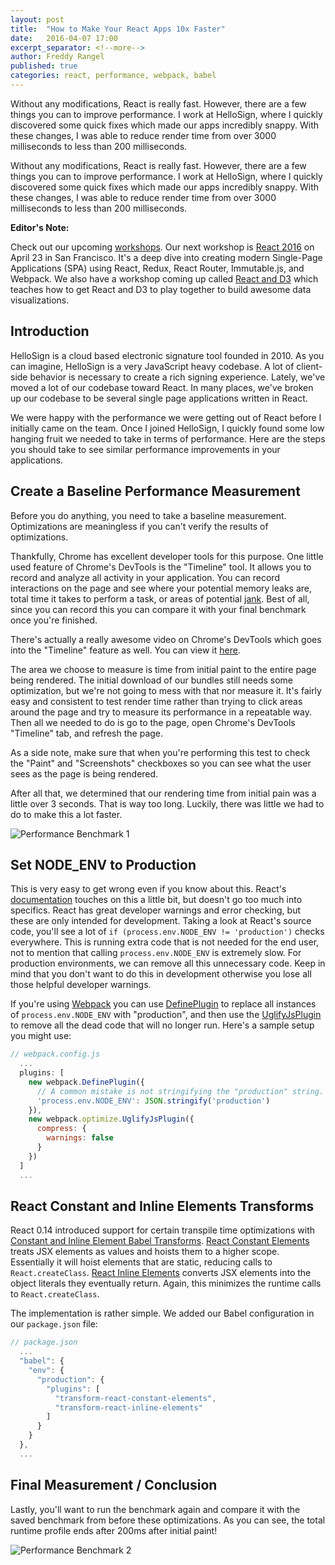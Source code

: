 ```yaml
---
layout: post
title:  "How to Make Your React Apps 10x Faster"
date:   2016-04-07 17:00
excerpt_separator: <!--more-->
author: Freddy Rangel
published: true
categories: react, performance, webpack, babel
---
```


Without any modifications, React is really fast. However, there are a few things you can to improve performance. I work at HelloSign, where I quickly discovered some quick fixes which made our apps incredibly snappy. With these changes, I was able to reduce render time from over 3000 milliseconds to less than 200 milliseconds.

<!--more-->

Without any modifications, React is really fast. However, there are a few things you can to improve performance. I work at HelloSign, where I quickly discovered some quick fixes which made our apps incredibly snappy. With these changes, I was able to reduce render time from over 3000 milliseconds to less than 200 milliseconds.

**Editor's Note:**

Check out our upcoming [workshops](http://www.reactuniversity.com/training). Our next workshop is [React 2016](http://www.reactuniversity.com/react-2016 "React 2016") on April 23 in San Francisco. It's a deep dive into creating modern Single-Page Applications (SPA) using React, Redux, React Router, Immutable.js, and Webpack. We also have a workshop coming up called [React and D3](http://www.reactuniversity.com/react-and-d3) which teaches how to get React and D3 to play together to build awesome data visualizations.

## Introduction

HelloSign is a cloud based electronic signature tool founded in 2010. As you can imagine, HelloSign is a very JavaScript heavy codebase. A lot of client-side behavior is necessary to create a rich signing experience. Lately, we've moved a lot of our codebase toward React. In many places, we've broken up our codebase to be several single page applications written in React.

We were happy with the performance we were getting out of React before I initially came on the team. Once I joined HelloSign, I quickly found some low hanging fruit we needed to take in terms of performance. Here are the steps you should take to see similar performance improvements in your applications.

## Create a Baseline Performance Measurement

Before you do anything, you need to take a baseline measurement. Optimizations are meaningless if you can't verify the results of optimizations.

Thankfully, Chrome has excellent developer tools for this purpose. One little used feature of Chrome's DevTools is the "Timeline" tool. It allows you to record and analyze all activity in your application. You can record interactions on the page and see where your potential memory leaks are, total time it takes to perform a task, or areas of potential [jank](https://developers.google.com/web/fundamentals/performance/rendering/?hl=en). Best of all, since you can record this you can compare it with your final benchmark once you're finished.

There's actually a really awesome video on Chrome's DevTools which goes into the "Timeline" feature as well. You can view it [here](http://forwardjs.com/university/real-time-performance-audit-with-chrome-devtools).

The area we choose to measure is time from initial paint to the entire page being rendered. The initial download of our bundles still needs some optimization, but we're not going to mess with that nor measure it. It's fairly easy and consistent to test render time rather than trying to click areas around the page and try to measure its performance in a repeatable way. Then all we needed to do is go to the page, open Chrome's DevTools "Timeline" tab, and refresh the page.

As a side note, make sure that when you're performing this test to check the "Paint" and "Screenshots" checkboxes so you can see what the user sees as the page is being rendered.

After all that, we determined that our rendering time from initial pain was a little over 3 seconds. That is way too long. Luckily, there was little we had to do to make this a lot faster.

![Performance Benchmark 1](https://reactjsnews.com/img/10x-react-performance/performance-benchmark-1.png)

## Set NODE_ENV to Production

This is very easy to get wrong even if you know about this. React's [documentation](https://facebook.github.io/react/downloads.html#npm) touches on this a little bit, but doesn't go too much into specifics. React has great developer warnings and error checking, but these are only intended for development. Taking a look at React's source code, you'll see a lot of `if (process.env.NODE_ENV != 'production')` checks everywhere. This is running extra code that is not needed for the end user, not to mention that calling `process.env.NODE_ENV` is extremely slow. For production environments, we can remove all this unnecessary code. Keep in mind that you don't want to do this in development otherwise you lose all those helpful developer warnings.

If you're using [Webpack](https://webpack.github.io/) you can use [DefinePlugin](https://webpack.github.io/docs/list-of-plugins.html#defineplugin) to replace all instances of `process.env.NODE_ENV` with "production", and then use the [UglifyJsPlugin](https://webpack.github.io/docs/list-of-plugins.html#uglifyjsplugin) to remove all the dead code that will no longer run. Here's a sample setup you might use:

```javascript
// webpack.config.js
  ...
  plugins: [
    new webpack.DefinePlugin({
      // A common mistake is not stringifying the "production" string.
      'process.env.NODE_ENV': JSON.stringify('production')
    }),
    new webpack.optimize.UglifyJsPlugin({
      compress: {
        warnings: false
      }
    })
  ]
  ...
```

## React Constant and Inline Elements Transforms

React 0.14 introduced support for certain transpile time optimizations with [Constant and Inline Element Babel Transforms](https://github.com/facebook/react/blob/master/CHANGELOG.md#new-features). [React Constant Elements](http://babeljs.io/docs/plugins/transform-react-constant-elements/) treats JSX elements as values and hoists them to a higher scope. Essentially it will hoist elements that are static, reducing calls to `React.createClass`. [React Inline Elements](https://babeljs.io/docs/plugins/transform-react-inline-elements/) converts JSX elements into the object literals they eventually return. Again, this minimizes the runtime calls to `React.createClass`.

The implementation is rather simple. We added our Babel configuration in our `package.json` file:

```javascript
// package.json
  ...
  "babel": {
    "env": {
      "production": {
        "plugins": [
          "transform-react-constant-elements",
          "transform-react-inline-elements"
        ]
      }
    }
  },
  ...
```

## Final Measurement / Conclusion

Lastly, you'll want to run the benchmark again and compare it with the saved benchmark from before these optimizations. As you can see, the total runtime profile ends after 200ms after initial paint!

![Performance Benchmark 2](https://reactjsnews.com/img/10x-react-performance/performance-benchmark-2.png)

